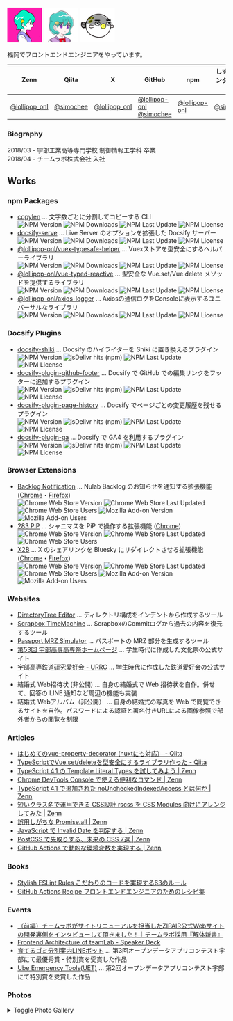 <img src="./assets/avatar3.png" alt="Avatar" width="80" height="80"> <img src="./assets/avatar2.png" alt="Avatar" width="80" height="80"> <img src="./assets/avatar1.png" alt="Avatar" width="80" height="80">

福岡でフロントエンドエンジニアをやっています。

| Zenn | Qiita | X | GitHub | npm | しずかなインターネット |
| --- | --- | --- | --- | --- | --- |
| [@lollipop_onl](https://zenn.dev/lollipop_onl) | [@simochee](https://qiita.com/simochee) | [@lollipop_onl](https://x.com/lollipop_onl) | [@lollipop-onl](https://github.com/lollipop-onl)<br>[@simochee](https://github.com/simochee) | [@lollipop-onl](https://www.npmjs.com/~lollipop-onl) | [@simochee](https://sizu.me/simochee) |

### Biography

2018/03 - 宇部工業高等専門学校 制御情報工学科 卒業  
2018/04 - チームラボ株式会社 入社

## Works

### npm Packages

* [copylen](https://www.npmjs.com/package/copylen) ... 文字数ごとに分割してコピーする CLI  
![NPM Version](https://img.shields.io/npm/v/copylen) ![NPM Downloads](https://img.shields.io/npm/dy/copylen) ![NPM Last Update](https://img.shields.io/npm/last-update/copylen) ![NPM License](https://img.shields.io/npm/l/copylen)
* [docsify-serve](https://www.npmjs.com/package/docsify-serve) ... Live Server のオプションを拡張した Docsify サーバー  
![NPM Version](https://img.shields.io/npm/v/docsify-serve) ![NPM Downloads](https://img.shields.io/npm/dy/docsify-serve) ![NPM Last Update](https://img.shields.io/npm/last-update/docsify-serve) ![NPM License](https://img.shields.io/npm/l/docsify-serve)
* [@lollipop-onl/vuex-typesafe-helper](https://www.npmjs.com/package/@lollipop-onl/vuex-typesafe-helper) ... Vuexストアを型安全にするヘルパーライブラリ  
![NPM Version](https://img.shields.io/npm/v/@lollipop-onl/vuex-typesafe-helper) ![NPM Downloads](https://img.shields.io/npm/dy/@lollipop-onl/vuex-typesafe-helper) ![NPM Last Update](https://img.shields.io/npm/last-update/@lollipop-onl/vuex-typesafe-helper) ![NPM License](https://img.shields.io/npm/l/@lollipop-onl/vuex-typesafe-helper)
* [@lollipop-onl/vue-typed-reactive](https://www.npmjs.com/package/@lollipop-onl/vue-typed-reactive) ... 型安全な Vue.set/Vue.delete メソッドを提供するライブラリ  
![NPM Version](https://img.shields.io/npm/v/@lollipop-onl/vue-typed-reactive) ![NPM Downloads](https://img.shields.io/npm/dy/@lollipop-onl/vue-typed-reactive) ![NPM Last Update](https://img.shields.io/npm/last-update/@lollipop-onl/vue-typed-reactive) ![NPM License](https://img.shields.io/npm/l/@lollipop-onl/vue-typed-reactive)
* [@lollipop-onl/axios-logger](https://www.npmjs.com/package/@lollipop-onl/axios-logger) ... Axiosの通信ログをConsoleに表示するユニバーサルなライブラリ  
![NPM Version](https://img.shields.io/npm/v/@lollipop-onl/axios-logger) ![NPM Downloads](https://img.shields.io/npm/dy/@lollipop-onl/axios-logger) ![NPM Last Update](https://img.shields.io/npm/last-update/@lollipop-onl/axios-logger) ![NPM License](https://img.shields.io/npm/l/@lollipop-onl/axios-logger)

### Docsify Plugins

* [docsify-shiki](https://www.npmjs.com/package/docsify-shiki) ... Docsify のハイライターを Shiki に置き換えるプラグイン  
![NPM Version](https://img.shields.io/npm/v/docsify-shiki) ![jsDelivr hits (npm)](https://img.shields.io/jsdelivr/npm/hy/docsify-shiki) ![NPM Last Update](https://img.shields.io/npm/last-update/docsify-shiki) ![NPM License](https://img.shields.io/npm/l/docsify-shiki)
* [docsify-plugin-github-footer](https://www.npmjs.com/package/docsify-plugin-github-footer) ... Docsify で GitHub での編集リンクをフッターに追加するプラグイン  
![NPM Version](https://img.shields.io/npm/v/docsify-plugin-github-footer) ![jsDelivr hits (npm)](https://img.shields.io/jsdelivr/npm/hy/docsify-plugin-github-footer)
 ![NPM Last Update](https://img.shields.io/npm/last-update/docsify-plugin-github-footer) ![NPM License](https://img.shields.io/npm/l/docsify-plugin-github-footer)
* [docsify-plugin-page-history](https://www.npmjs.com/package/docsify-plugin-page-history) ... Docsify でページごとの変更履歴を残せるプラグイン  
![NPM Version](https://img.shields.io/npm/v/docsify-plugin-page-history) ![jsDelivr hits (npm)](https://img.shields.io/jsdelivr/npm/hy/docsify-plugin-page-history)
 ![NPM Last Update](https://img.shields.io/npm/last-update/docsify-plugin-page-history) ![NPM License](https://img.shields.io/npm/l/docsify-plugin-page-history)
* [docsify-plugin-ga](https://www.npmjs.com/package/docsify-plugin-ga) ... Docsify で GA4 を利用するプラグイン  
![NPM Version](https://img.shields.io/npm/v/docsify-plugin-ga) ![jsDelivr hits (npm)](https://img.shields.io/jsdelivr/npm/hy/docsify-plugin-ga) ![NPM Last Update](https://img.shields.io/npm/last-update/docsify-plugin-ga) ![NPM License](https://img.shields.io/npm/l/docsify-plugin-ga)

### Browser Extensions

* [Backlog Notification](https://github.com/lollipop-onl/webextensions-backlog-notification) ... Nulab Backlog のお知らせを通知する拡張機能 ([Chrome](https://chrome.google.com/webstore/detail/backlog-notification-exte/gmmfbpjchelnedibjoidghghnigggebn)・[Firefox](https://addons.mozilla.org/ja/firefox/addon/backlog-notification-extension/))  
![Chrome Web Store Version](https://img.shields.io/chrome-web-store/v/gmmfbpjchelnedibjoidghghnigggebn) ![Chrome Web Store Last Updated](https://img.shields.io/chrome-web-store/last-updated/gmmfbpjchelnedibjoidghghnigggebn) ![Chrome Web Store Users](https://img.shields.io/chrome-web-store/users/gmmfbpjchelnedibjoidghghnigggebn)
![Mozilla Add-on Version](https://img.shields.io/amo/v/backlog-notification-extension) ![Mozilla Add-on Users](https://img.shields.io/amo/users/backlog-notification-extension)
* [283 PiP](https://github.com/simochee/283-PiP) ... シャニマスを PiP で操作する拡張機能 ([Chrome](https://chromewebstore.google.com/detail/283-pinp/gjpjhdmdbkiabejljimbnjdpmfdonpjb))  
![Chrome Web Store Version](https://img.shields.io/chrome-web-store/v/gjpjhdmdbkiabejljimbnjdpmfdonpjb) ![Chrome Web Store Last Updated](https://img.shields.io/chrome-web-store/last-updated/gjpjhdmdbkiabejljimbnjdpmfdonpjb) ![Chrome Web Store Users](https://img.shields.io/chrome-web-store/users/gjpjhdmdbkiabejljimbnjdpmfdonpjb)
* [X2B](https://github.com/simochee/X2B) ... X のシェアリンクを Bluesky にリダイレクトさせる拡張機能 ([Chrome](https://chromewebstore.google.com/detail/x2b/caofchgmaapaimkghakiclhlbefjjfbk)・[Firefox](https://addons.mozilla.org/ja/firefox/addon/x2b/))  
![Chrome Web Store Version](https://img.shields.io/chrome-web-store/v/caofchgmaapaimkghakiclhlbefjjfbk) ![Chrome Web Store Last Updated](https://img.shields.io/chrome-web-store/last-updated/caofchgmaapaimkghakiclhlbefjjfbk) ![Chrome Web Store Users](https://img.shields.io/chrome-web-store/users/caofchgmaapaimkghakiclhlbefjjfbk)
![Mozilla Add-on Version](https://img.shields.io/amo/v/x2b) ![Mozilla Add-on Users](https://img.shields.io/amo/users/x2b)

### Websites

* [DirectoryTree Editor](https://tree.lollipop.onl/) ... ディレクトリ構成をインデントから作成するツール
* [Scrapbox TimeMachine](https://scrapbox-timemachine.lollipop.onl/) ... ScrapboxのCommitログから過去の内容を復元するツール
* [Passport MRZ Simulator](https://mrz.lollipop.onl) ... パスポートの MRZ 部分を生成するツール
* [第53回 宇部高専高専祭ホームページ](http://nitucfes53.web.fc2.com/) ... 学生時代に作成した文化祭の公式サイト
* [宇部高専鉄道研究愛好会 - URRC](http://urrc.web.fc2.com/) ... 学生時代に作成した鉄道愛好会の公式サイト
* 結婚式 Web招待状 (非公開) ... 自身の結婚式で Web 招待状を自作。併せて、回答の LINE 通知など周辺の機能も実装
* 結婚式 Webアルバム（非公開） ... 自身の結婚式の写真を Web で閲覧できるサイトを自作。パスワードによる認証と署名付きURLによる画像参照で部外者からの閲覧を制限

### Articles

* [はじめてのvue-property-decorator (nuxtにも対応） - Qiita](https://qiita.com/simochee/items/e5b77af4aa36bd0f32e5)
* [TypeScriptでVue.set/deleteを型安全にするライブラリ作った - Qiita](https://qiita.com/simochee/items/89f4b17fe971b4571961)
* [TypeScript 4.1 の Template Literal Types を試してみよう | Zenn](https://zenn.dev/lollipop_onl/articles/ef532c02fc51db20d832)
* [Chrome DevTools Console で使える便利なコマンド | Zenn](https://zenn.dev/lollipop_onl/articles/eoz-devtools-console-commands)
* [TypeScript 4.1 で追加された noUncheckedIndexedAccess とは何か | Zenn](https://zenn.dev/lollipop_onl/articles/eoz-ts-no-unchecked-indexed-access)
* [短いクラス名で運用できる CSS設計 rscss を CSS Modules 向けにアレンジしてみた | Zenn](https://zenn.dev/lollipop_onl/articles/eoz-rscss-in-css-modules)
* [誤用しがちな Promise.all | Zenn](https://zenn.dev/lollipop_onl/articles/mistake-promise-all)
* [JavaScript で Invalid Date を判定する | Zenn](https://zenn.dev/lollipop_onl/articles/eoz-judge-js-invalid-date)
* [PostCSS で先取りする、未来の CSS 7選 | Zenn](https://zenn.dev/lollipop_onl/articles/ac21-future-css-with-postcss)
* [GitHub Actions で動的な環境変数を実現する | Zenn](https://zenn.dev/lollipop_onl/articles/gha-conditional-env)

### Books

* [Stylish ESLint Rules こだわりのコードを実現する63のルール](https://booth.pm/ja/items/1827156)
* [GitHub Actions Recipe フロントエンドエンジニアのためのレシピ集](https://lollipoplauncher.booth.pm/items/1827162)

### Events

* [（前編）チームラボがサイトリニューアルを担当したZIPAIR公式Webサイトの開発裏側をインタビューして頂きました！｜チームラボ採用『解体新書』](https://note.team-lab.com/n/nef60bd04a6a6)
* [Frontend Architecture of teamLab - Speaker Deck](https://speakerdeck.com/simochee/frontend-architecture-of-teamlab)
* [育てるゴミ分別案内LINEボット](https://www.city.ube.yamaguchi.jp/shisei/keikaku/jouhoudenshi/opendata/contest2017/contest2017result.html) ... 第3回オープンデータアプリコンテスト宇部にて最優秀賞・特別賞を受賞した作品
* [Ube Emergency Tools(UET)](https://www.city.ube.yamaguchi.jp/shisei/keikaku/jouhoudenshi/opendata/contest_16.html) ... 第2回オープンデータアプリコンテスト宇部にて特別賞を受賞した作品

### Photos

<details><summary>Toggle Photo Gallery</summary>
<p>

| ![](./assets/20170619.webp) |  ![](./assets/20210510.webp) |
| --- | --- |
| <small><b>トワイライトエクスプレス瑞風のぼり初便を安岡駅付近で</b><br><i>2017/06/19 撮影</i></small> | <small><b>浦安市船籍のマークトウェイン号を東京ディズニーランドにて</b><br><i>2021/05/10 撮影</i></small> |

</p>
</details>
